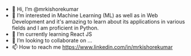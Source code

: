 - 👋 Hi, I’m @mrkishorekumar
- 👀 I’m interested in Machine Learning (ML) as well as in Web Development and it's amazing to learn about its applications in various fields and I am proficient in Python.
- 🌱 I’m currently learning React JS
- 💞️ I’m looking to collaborate on ...
- 📫 How to reach me https://www.linkedin.com/in/mrkishorekumar

<!---
mrkishorekumar/mrkishorekumar is a ✨ special ✨ repository because its `README.md` (this file) appears on your GitHub profile.
You can click the Preview link to take a look at your changes.
--->
